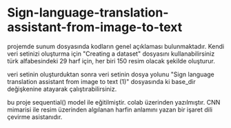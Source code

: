 # Sign-language-translation-assistant-from-image-to-text

projemde sunum dosyasında kodların genel açıklaması bulunmaktadır. Kendi veri setinizi oluşturma için "Creating a dataset" dosyasını kullanabilirsiniz türk alfabesindeki 29 harf için, her biri 150 resim olacak şekilde oluşturur.

veri setinin oluşturduktan sonra veri setinin dosya yolunu "Sign language translation assistant from image to text (1)" dosyasında ki base_dir değişkenine atayarak çalıştırabilirsiniz. 

bu proje sequential() model ile eğitilmiştir.
colab üzerinden yazılmıştır.
CNN mimarisi ile resim üzerinden algılanan harfin anlamını yazan bir işaret dili çevirme asistanıdır. 
